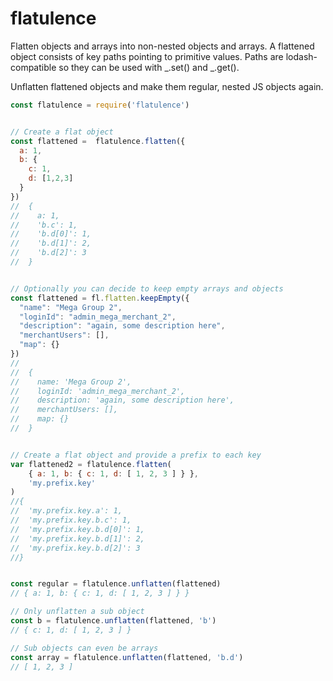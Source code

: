 # flatulence
Flatten objects and arrays into non-nested objects and arrays.
A flattened object consists of key paths pointing to primitive values.
Paths are lodash-compatible so they can be used with _.set() and _.get(). 

Unflatten flattened objects and make them regular, nested JS objects again.



```javascript
const flatulence = require('flatulence')


// Create a flat object
const flattened =  flatulence.flatten({
  a: 1,
  b: {
    c: 1,
    d: [1,2,3]
  }
})
//  { 
//    a: 1, 
//    'b.c': 1, 
//    'b.d[0]': 1, 
//    'b.d[1]': 2, 
//    'b.d[2]': 3 
//  }


// Optionally you can decide to keep empty arrays and objects
const flattened = fl.flatten.keepEmpty({
  "name": "Mega Group 2",
  "loginId": "admin_mega_merchant_2",
  "description": "again, some description here",
  "merchantUsers": [],
  "map": {}
})
//
//  { 
//    name: 'Mega Group 2',
//    loginId: 'admin_mega_merchant_2',
//    description: 'again, some description here',
//    merchantUsers: [],
//    map: {} 
//  }


// Create a flat object and provide a prefix to each key
var flattened2 = flatulence.flatten(
    { a: 1, b: { c: 1, d: [ 1, 2, 3 ] } }, 
    'my.prefix.key'
)
//{ 
//  'my.prefix.key.a': 1,
//  'my.prefix.key.b.c': 1,
//  'my.prefix.key.b.d[0]': 1,
//  'my.prefix.key.b.d[1]': 2,
//  'my.prefix.key.b.d[2]': 3 
//}


const regular = flatulence.unflatten(flattened)
// { a: 1, b: { c: 1, d: [ 1, 2, 3 ] } }

// Only unflatten a sub object
const b = flatulence.unflatten(flattened, 'b')
// { c: 1, d: [ 1, 2, 3 ] }

// Sub objects can even be arrays
const array = flatulence.unflatten(flattened, 'b.d')
// [ 1, 2, 3 ]
```
